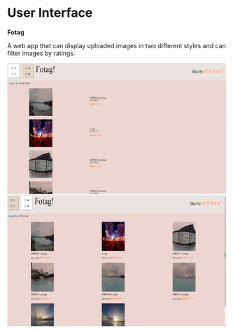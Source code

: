 # User Interface

<b>Fotag</b>

A web app that can display uploaded images in two different styles and can filter images by ratings.

<img src="https://github.com/AynmShawn4/UserInterface/blob/master/footag/Screenshot1.png"  width="500" height="300">


<img src="https://github.com/AynmShawn4/UserInterface/blob/master/footag/Screenshot2.png"  width="500" height="300">
